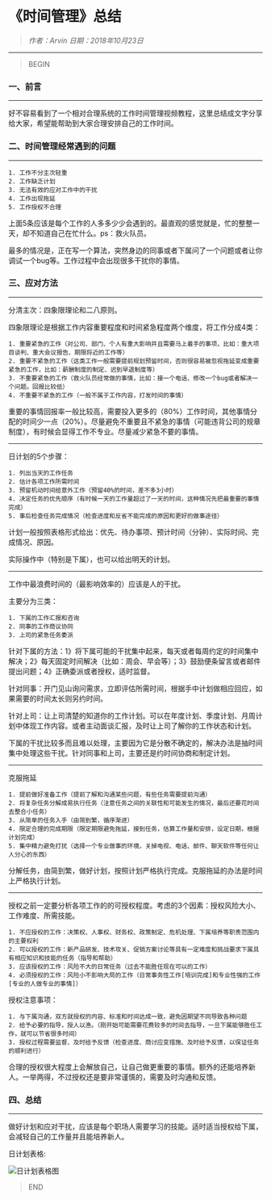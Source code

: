 # 《时间管理》总结

> *作者：Arvin 日期：2018年10月23日*

---------------------------

> BEGIN

### 一、前言
---------------------------------

好不容易看到了一个相对合理系统的工作时间管理视频教程，这里总结成文字分享给大家，希望能帮助到大家合理安排自己的工作时间。

### 二、时间管理经常遇到的问题
---------------------------------

```
1. 工作不分主次轻重
2. 工作缺乏计划
3. 无法有效的应对工作中的干扰
4. 工作出现拖延
5. 工作授权不合理
```

上面5条应该是每个工作的人多多少少会遇到的。最直观的感觉就是，忙的整整一天，却不知道自己在忙什么。ps：救火队员。

最多的情况是，正在写一个算法，突然身边的同事或者下属问了一个问题或者让你调试一个bug等。工作过程中会出现很多干扰你的事情。

### 三、应对方法
---------------------------------

分清主次：四象限理论和二八原则。

四象限理论是根据工作内容重要程度和时间紧急程度两个维度，将工作分成4类：

```
1. 重要紧急的工作（对公司、部门、个人有重大影响并且需要马上着手的事项，比如：重大项目谈判、重大会议报告、期限将近的工作等）
2. 重要不紧急的工作（这类工作一般需要提前规划预留时间，否则很容易被忽视拖延变成重要紧急的工作，比如：薪酬制度的制定、迟到早退制度等）
3. 不重要紧急的工作（救火队员经常做的事情，比如：接一个电话、修改一个bug或者解决一个问题。回报比较低）
4. 不重要不紧急的工作（一般不属于工作内容，打发时间的事情）
```

重要的事情回报率一般比较高，需要投入更多的（80%）工作时间，其他事情分配的时间少一点（20%）。尽量避免不重要且不紧急的事情（可能违背公司的规章制度），有时候会显得工作不专业。尽量减少紧急不要的事情。

--------------------------------

日计划的5个步骤：

```
1. 列出当天的工作任务
2. 估计各项工作所需时间
3. 预留机动时间给意外工作（预留40%的时间，差不多3小时）
4. 决定任务的优先顺序（有时候一天的工作量超过了一天的时间，这种情况先把最重要的事情完成）
5. 事后检查任务完成情况（检查进度和反省不能完成的原因和更好的做事途径）
```

计划一般按照表格形式给出：优先、待办事项、预计时间（分钟）、实际时间、完成情况、原因。

实际操作中（特别是下属），也可以给出明天的计划。

--------------------------------

工作中最浪费时间的（最影响效率的）应该是人的干扰。

主要分为三类：

```
1. 下属的工作汇报和咨询
2. 同事的工作商议协同
3. 上司的紧急任务委派
```

针对下属的方法：1》将下属可能的干扰集中起来，每天或者每周约定的时间集中解决；2》每天固定时间解决（比如：周会、早会等）；3》鼓励便条留言或者邮件提出问题；4》正确委派或者授权，适时监督。

针对同事：开门见山询问需求，立即评估所需时间，根据手中计划做相应回应，如果需要的时间太长则另约时间。

针对上司：让上司清楚的知道你的工作计划。可以在年度计划、季度计划、月周计划中体现工作内容。或者主动面谈汇报，及时让上司了解你的工作状态和计划。

下属的干扰比较多而且难以处理，主要因为它是分散不确定的，解决办法是抽时间集中处理这些干扰。针对同事和上司，主要还是约时间协商和制定计划。

---------------------------------

克服拖延

```
1. 提前做好准备工作（提前了解和沟通某些问题，有些任务需要提前沟通）
2. 将复杂任务分解成易执行任务（注意任务之间的关联性和可能发生的情况，最后还要花时间去整合小任务）
3. 从简单的任务入手（由简到繁，循序渐进）
4. 限定合理的完成期限（限定期限避免拖延，接到任务，估算工作量和安排，设定日期，根据计划完成）
5. 集中精力避免打扰（选择一个专业做事的环境，关掉电视、电话、邮件、聊天软件等任何让人分心的东西）
```

分解任务，由简到繁，做好计划，按照计划严格执行完成。克服拖延的办法是时间上严格执行计划。

--------------------------------

授权之前一定要分析各项工作的的可授权程度。考虑的3个因素：授权风险大小、工作难度、所需技能。

```
1. 不应授权的工作：决策权、人事权、财务权、政策制定、危机处理、下属培养等职责范围内的主要权利
2. 可以授权的工作：新产品研发、技术攻关、促销方案讨论等具有一定难度和挑战要求下属具有相应知识和技能的任务（指导和帮助）
3. 应该授权的工作：风险不大的日常任务（过去不能胜任现在可以的工作）
4. 必须授权的工作：风险小不影响大局的工作（日常事务性工作[培训完成]和专业性强的工作[专业的人做专业的事情]）
```

授权注意事项：

```
1. 与下属沟通，双方就授权的内容、标准和时间达成一致，避免因期望不同导致各种问题
2. 给予必要的指导，授人以渔。（刚开始可能需要花费较多的时间去指导，一旦下属能够胜任工作，就可以节省很多时间）
3. 授权过程需要监督、及时给予反馈（检查进度、商讨应变措施、及时给予反馈，以保证任务的顺利进行）
```

合理的授权很大程度上会解放自己，让自己做更重要的事情。额外的还能培养新人。一举两得，不过授权还是要非常谨慎的，需要及时沟通和反馈。

### 四、总结
---------------------------------

做好计划和应对干扰，应该是每个职场人需要学习的技能。适时适当授权给下属，会减轻自己的工作量并且能培养新人。

日计划表格:

![日计划表格图](http://arvinsfj.github.io/public/ctt/blogs/day_plan.png)

>END

